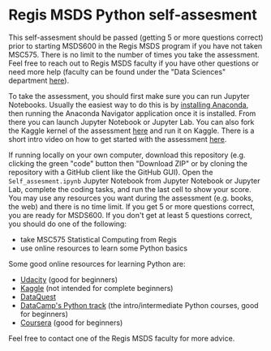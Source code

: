 # Regis MSDS Python self-assesment
This self-assesment should be passed (getting 5 or more questions correct) prior to starting MSDS600 in the Regis MSDS program if you have not taken MSC575. There is no limit to the number of times you take the assessment. Feel free to reach out to Regis MSDS faculty if you have other questions or need more help (faculty can be found under the "Data Sciences" department [here](https://www.regis.edu/academics/faculty-finder/index)).

To take the assessment, you should first make sure you can run Jupyter Notebooks. Usually the easiest way to do this is by [installing Anaconda](https://www.anaconda.com/products/individual), then running the Anaconda Navigator application once it is installed. From there you can launch Jupyter Notebook or Jupyter Lab. You can also fork the Kaggle kernel of the assessment [here](https://www.kaggle.com/wordsforthewise/regis-python-self-assessment) and run it on Kaggle. There is a short intro video on how to get started with the assessment [here](https://youtu.be/wwTyWwMyPJw).

If running locally on your own computer, download this repository (e.g. clicking the green "code" button then "Download ZIP" or by cloning the repository with a GitHub client like the GitHub GUI). Open the `Self_assesment.ipynb` Jupyter Notebook from Jupyter Notebook or Jupyter Lab, complete the coding tasks, and run the last cell to show your score. You may use any resources you want during the assessment (e.g. books, the web) and there is no time limit. If you get 5 or more questions correct, you are ready for MSDS600. If you don't get at least 5 questions correct, you should do one of the following:

- take MSC575 Statistical Computing from Regis
- use online resources to learn some Python basics

Some good online resources for learning Python are:
- [Udacity](https://www.udacity.com/course/introduction-to-python--ud1110) (good for beginners)
- [Kaggle](https://www.kaggle.com/learn/overview) (not intended for complete beginners)
- [DataQuest](https://www.dataquest.io/course/python-for-data-science-fundamentals/)
- [DataCamp's Python track](https://www.datacamp.com/tracks/python-fundamentals) (the intro/intermediate Python courses, good for beginners)
- [Coursera](https://www.coursera.org/learn/python) (good for beginners)

Feel free to contact one of the Regis MSDS faculty for more advice.
